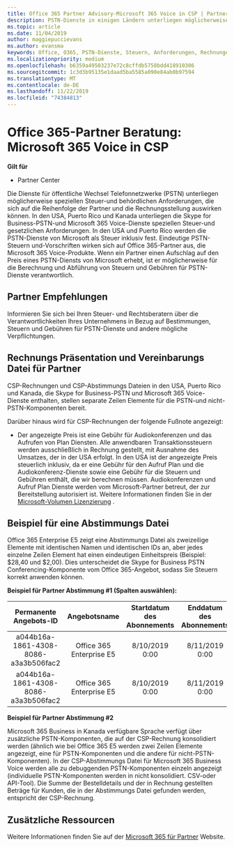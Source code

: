 ```yaml
---
title: Office 365 Partner Advisory-Microsoft 365 Voice in CSP | Partner Center
description: PSTN-Dienste in einigen Ländern unterliegen möglicherweise speziellen Steuer-und behördlichen Anforderungen, die sich auf die Auftrags-und Rechnungsstellung von Partnern auswirken können
ms.topic: article
ms.date: 11/04/2019
author: maggiepuccievans
ms.author: evansma
keywords: Office, O365, PSTN-Dienste, Steuern, Anforderungen, Rechnungen, Rechnungsstellung
ms.localizationpriority: medium
ms.openlocfilehash: b6359a49503237e72c8cffdb5758bdd418910306
ms.sourcegitcommit: 1c3d3b95135e1daad5ba5585a090e84ab0b97594
ms.translationtype: MT
ms.contentlocale: de-DE
ms.lasthandoff: 11/22/2019
ms.locfileid: "74384813"
---
```

# <a name="office-365-partner-advisory-microsoft-365-voice-in-csp"></a>Office 365-Partner Beratung: Microsoft 365 Voice in CSP

**Gilt für**

- Partner Center  

Die Dienste für öffentliche Wechsel Telefonnetzwerke (PSTN) unterliegen möglicherweise speziellen Steuer-und behördlichen Anforderungen, die sich auf die Reihenfolge der Partner und die Rechnungsstellung auswirken können.  In den USA, Puerto Rico und Kanada unterliegen die Skype for Business-PSTN-und Microsoft 365 Voice-Dienste speziellen Steuer-und gesetzlichen Anforderungen. In den USA und Puerto Rico werden die PSTN-Dienste von Microsoft als Steuer inklusiv fest.  Eindeutige PSTN-Steuern und-Vorschriften wirken sich auf Office 365-Partner aus, die Microsoft 365 Voice-Produkte.  Wenn ein Partner einen Aufschlag auf den Preis eines PSTN-Diensts von Microsoft erhebt, ist er möglicherweise für die Berechnung und Abführung von Steuern und Gebühren für PSTN-Dienste verantwortlich.

## <a name="partner-recommendations"></a>Partner Empfehlungen

Informieren Sie sich bei Ihren Steuer- und Rechtsberatern über die Verantwortlichkeiten Ihres Unternehmens in Bezug auf Bestimmungen, Steuern und Gebühren für PSTN-Dienste und andere mögliche Verpflichtungen.

## <a name="invoice-presentation-and-partner-reconciliation-file"></a>Rechnungs Präsentation und Vereinbarungs Datei für Partner

CSP-Rechnungen und CSP-Abstimmungs Dateien in den USA, Puerto Rico und Kanada, die Skype for Business-PSTN und Microsoft 365 Voice-Dienste enthalten, stellen separate Zeilen Elemente für die PSTN-und nicht-PSTN-Komponenten bereit.

Darüber hinaus wird für CSP-Rechnungen der folgende Fußnote angezeigt:

* Der angezeigte Preis ist eine Gebühr für Audiokonferenzen und das Aufrufen von Plan Diensten.  Alle anwendbaren Transaktionssteuern werden ausschließlich in Rechnung gestellt, mit Ausnahme des Umsatzes, der in der USA erfolgt.  In den USA ist der angezeigte Preis steuerlich inklusiv, da er eine Gebühr für den Aufruf Plan und die Audiokonferenz-Dienste sowie eine Gebühr für die Steuern und Gebühren enthält, die wir berechnen müssen.  Audiokonferenzen und Aufruf Plan Dienste werden vom Microsoft-Partner betreut, der zur Bereitstellung autorisiert ist.  Weitere Informationen finden Sie in der [Microsoft-Volumen Lizenzierung](https://go.microsoft.com/fwlink/?LinkId=690247) .

## <a name="reconciliation-file-example"></a>Beispiel für eine Abstimmungs Datei

Office 365 Enterprise E5 zeigt eine Abstimmungs Datei als zweizeilige Elemente mit identischen Namen und identischen IDs an, aber jedes einzelne Zeilen Element hat einen eindeutigen Einheitspreis (Beispiel: $28,40 und $2,00). Dies unterscheidet die Skype for Business PSTN Conferencing-Komponente vom Office 365-Angebot, sodass Sie Steuern korrekt anwenden können.

**Beispiel für Partner Abstimmung #1 (Spalten auswählen):**

|**Permanente Angebots-ID**|**Angebotsname**|**Startdatum des Abonnements**|**Enddatum des Abonnements**|**Startdatum der Abrechnung**|**Enddatum der Abrechnung**|**Typ der Abrechnung**|**Preis pro Einheit**|
|:----:|:----:|:----:|:----:|:----:|:----:|:----:|:----:|
|a044b16a-1861-4308-8086-a3a3b506fac2   |Office 365 Enterprise E5   |8/10/2019 0:00   |8/11/2019 0:00   |8/11/2019 0:00|9/10/2019 0:00   |Gebühr für Zyklus   |28,40   |
|a044b16a-1861-4308-8086-a3a3b506fac2   |Office 365 Enterprise E5   |8/10/2019 0:00   |8/11/2019 0:00   |8/11/2019 0:00   |9/10/2019 0:00   |Gebühr für Zyklus   |2,00   |

**Beispiel für Partner Abstimmung #2**

Microsoft 365 Business in Kanada verfügbare Sprache verfügt über zusätzliche PSTN-Komponenten, die auf der CSP-Rechnung konsolidiert werden (ähnlich wie bei Office 365 E5 werden zwei Zeilen Elemente angezeigt, eine für PSTN-Komponenten und die andere für nicht-PSTN-Komponenten).  In der CSP-Abstimmungs Datei für Microsoft 365 Business Voice werden alle zu debuggenden PSTN-Komponenten einzeln angezeigt (individuelle PSTN-Komponenten werden in nicht konsolidiert. CSV-oder API-Tool).  Die Summe der Bestelldetails und der in Rechnung gestellten Beträge für Kunden, die in der Abstimmungs Datei gefunden werden, entspricht der CSP-Rechnung.

## <a name="additional-resources"></a>Zusätzliche Ressourcen
Weitere Informationen finden Sie auf der [Microsoft 365 für Partner](https://drumbeat.office.com/Pages/home2016.aspx) Website.

